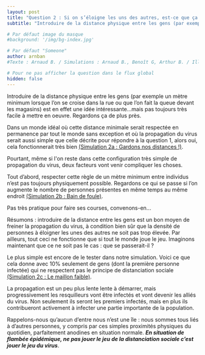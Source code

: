 ```yaml
---
layout: post
title: "Question 2 : Si on s’éloigne les uns des autres, est-ce que ça change vraiment quelque chose ?"
subtitle: "Introduire de la distance physique entre les gens (par exemple un mètre minimum lorsque l’on se croise dans la rue ou que l’on fait la queue devant les magasins) est en effet une idée intéressante...mais pas toujours très facile à mettre en oeuvre."

# Par défaut image du masque
#background: '/img/bg-index.jpg'

# Par défaut "Someone"
author: arnban 
#Texte : Arnaud B. / Simulations : Arnaud B., Benoît G, Arthur B. / Illustrations : Odile P.

# Pour ne pas afficher la question dans le flux global
hidden: false
---
```


Introduire de la distance physique entre les gens (par exemple un mètre minimum lorsque l’on se croise dans la rue ou que l’on fait la queue devant les magasins) est en effet une idée intéressante...mais pas toujours très facile à mettre en oeuvre. Regardons ça de plus près.

Dans un monde idéal où cette distance minimale serait respectée en permanence par tout le monde sans exception et où la propagation du virus serait aussi simple que celle décrite pour répondre à la question 1, alors oui, cela fonctionnerait très bien [(Simulation 2a : Gardons nos distances !)](/simulations/CoVprehension.html).

<div id="particles-js-Q2A"></div>

Pourtant, même si l'on reste dans cette configuration très simple de propagation du virus, deux facteurs vont venir compliquer les choses.

Tout d’abord, respecter cette règle de un mètre minimum entre individus n’est pas toujours physiquement possible. Regardons ce qui se passe si l’on augmente le nombre de personnes présentes en même temps au même endroit [(Simulation 2b : Bain de foule)](/simulations/CoVprehension.html).

<div id="particles-js-Q2B"></div>

Pas très pratique pour faire ses courses, convenons-en... 

Résumons : introduire de la distance entre les gens est un bon moyen de freiner la propagation du virus, à condition bien sûr que la densité de personnes à éloigner les unes des autres ne soit pas trop élevée. Par ailleurs, tout ceci ne fonctionne que si tout le monde joue le jeu. Imaginons maintenant que ce ne soit pas le cas : que se passerait-il ?

Le plus simple est encore de le tester dans notre simulation. Voici ce que cela donne avec 10% seulement de gens (dont la première personne infectée) qui ne respectent pas le principe de distanciation sociale [(Simulation 2c : Le maillon faible)](/simulations/CoVprehension.html).

<div id="particles-js-Q2C"></div>


La propagation est un peu plus lente lente à démarrer, mais progressivement les resquilleurs vont être infectés et vont devenir les alliés du virus. Non seulement ils seront les premiers infectés, mais en plus ils contribueront activement à infecter une partie importante de la population.

Rappelons-nous qu’aucun d’entre nous n’est une île : nous sommes tous liés à d’autres personnes, y compris par ces simples proximités physiques du quotidien, parfaitement anodines en situation normale. ***En situation de flambée épidémique, ne pas jouer le jeu de la distanciation sociale c’est jouer le jeu du virus***.


<!-- < p class="post-meta">Basé sur <a href="#">cette super étude</a></p> -->
